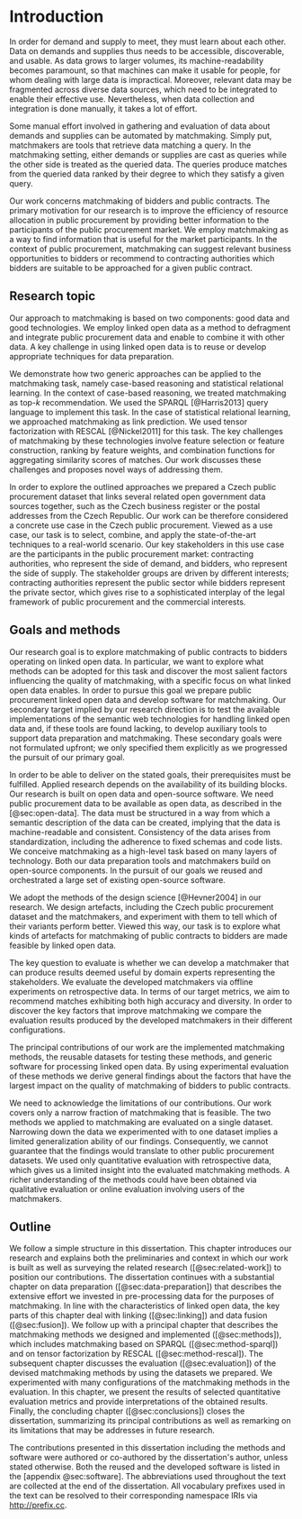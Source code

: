 # Introduction

<!-- What is the problem? -->

In order for demand and supply to meet, they must learn about each other.
Data on demands and supplies thus needs to be accessible, discoverable, and usable.
As data grows to larger volumes, its machine-readability becomes paramount, so that machines can make it usable for people, for whom dealing with large data is impractical.
Moreover, relevant data may be fragmented across diverse data sources, which need to be integrated to enable their effective use.
Nevertheless, when data collection and integration is done manually, it takes a lot of effort.

Some manual effort involved in gathering and evaluation of data about demands and supplies can be automated by matchmaking.
Simply put, matchmakers are tools that retrieve data matching a query.
In the matchmaking setting, either demands or supplies are cast as queries while the other side is treated as the queried data.
The queries produce matches from the queried data ranked by their degree to which they satisfy a given query.

<!-- Motivation: efficiency -->

Our work concerns matchmaking of bidders and public contracts.
The primary motivation for our research is to improve the efficiency of resource allocation in public procurement by providing better information to the participants of the public procurement market.
We employ matchmaking as a way to find information that is useful for the market participants.
In the context of public procurement, matchmaking can suggest relevant business opportunities to bidders or recommend to contracting authorities which bidders are suitable to be approached for a given public contract.

<!--
For the first time in history we have open data on past experiences in making public contracts.
Using this data we can learn how to make better contracts.
Contracting authorities and bidders can learn from the history of public procurement to be able to agree on better deals.
Matchmaking is one way to learn from these experiences.

Public contracts exist in a network of relationships between organizations.
This network manifests in the data about public contracts.
The relationships in the data mirror the relationships in the real world.
This is why it is important to combine data from multiple domains to learn about the context in which public contracts are made.
Here, semantics is a way to agree on meaning of things in the data.
Semantic web is a way to agree on what things are, so that we can combine the data about the things.

## Matchmaking vs. advertising

Matchmaking substitutes advertising.
Business models based on advertising distort the design of web services.
=> Motivation
Personalization makes matchmaking approach many-to-1 advertising.
-->

## Research topic

Our approach to matchmaking is based on two components: good data and good technologies.
We employ linked open data as a method to defragment and integrate public procurement data and enable to combine it with other data.
A key challenge in using linked open data is to reuse or develop appropriate techniques for data preparation.

We demonstrate how two generic approaches can be applied to the matchmaking task, namely case-based reasoning and statistical relational learning.
In the context of case-based reasoning, we treated matchmaking as top-$k$ recommendation.
We used the SPARQL [@Harris2013] query language to implement this task.
In the case of statistical relational learning, we approached matchmaking as link prediction.
We used tensor factorization with RESCAL [@Nickel2011] for this task.
The key challenges of matchmaking by these technologies involve feature selection or feature construction, ranking by feature weights, and combination functions for aggregating similarity scores of matches.
Our work discusses these challenges and proposes novel ways of addressing them.

In order to explore the outlined approaches we prepared a Czech public procurement dataset that links several related open government data sources together, such as the Czech business register or the postal addresses from the Czech Republic.
Our work can be therefore considered a concrete use case in the Czech public procurement.
Viewed as a use case, our task is to select, combine, and apply the state-of-the-art techniques to a real-world scenario.
Our key stakeholders in this use case are the participants in the public procurement market: contracting authorities, who represent the side of demand, and bidders, who represent the side of supply.
The stakeholder groups are driven by different interests; contracting authorities represent the public sector while bidders represent the private sector, which gives rise to a sophisticated interplay of the legal framework of public procurement and the commercial interests.

<!-- Problem statement

Specific problems:

* Data integration
* Feature construction for matchmaking
* How to engineer matchmaking methods to achieve high accuracy and diversity of recommendations?
-->

<!-- Problem context

* Selection of a matching object; specifically for tenders
* Social context: Better matchmaking helps avoid passive waste with public resources.
-->

<!-- Research domain

The domain of this research is an intersection of matchmaking and semantic web knowledge engineering.
-->

## Goals and methods

<!-- Research goals -->

Our research goal is to explore matchmaking of public contracts to bidders operating on linked open data.
In particular, we want to explore what methods can be adopted for this task and discover the most salient factors influencing the quality of matchmaking, with a specific focus on what linked open data enables.
In order to pursue this goal we prepare public procurement linked open data and develop software for matchmaking.
Our secondary target implied by our research direction is to test the available implementations of the semantic web technologies for handling linked open data and, if these tools are found lacking, to develop auxiliary tools to support data preparation and matchmaking.
These secondary goals were not formulated upfront; we only specified them explicitly as we progressed the pursuit of our primary goal.

<!-- Prerequisites -->

In order to be able to deliver on the stated goals, their prerequisites must be fulfilled.
Applied research depends on the availability of its building blocks.
Our research is built on open data and open-source software.
We need public procurement data to be available as open data, as described in the [@sec:open-data].
The data must be structured in a way from which a semantic description of the data can be created, implying that the data is machine-readable and consistent.
Consistency of the data arises from standardization, including the adherence to fixed schemas and code lists.
We conceive matchmaking as a high-level task based on many layers of technology.
Both our data preparation tools and matchmakers build on open-source components.
In the pursuit of our goals we reused and orchestrated a large set of existing open-source software.

<!-- Scientific methods -->

We adopt the methods of the design science [@Hevner2004] in our research.
We design artefacts, including the Czech public procurement dataset and the matchmakers, and experiment with them to tell which of their variants perform better.
Viewed this way, our task is to explore what kinds of artefacts for matchmaking of public contracts to bidders are made feasible by linked open data.

<!-- Evaluation -->

The key question to evaluate is whether we can develop a matchmaker that can produce results deemed useful by domain experts representing the stakeholders.
We evaluate the developed matchmakers via offline experiments on retrospective data. <!-- and via interviews with representatives of contracting authorities. -->
In terms of our target metrics, we aim to recommend matches exhibiting both high accuracy and diversity.
In order to discover the key factors that improve matchmaking we compare the evaluation results produced by the developed matchmakers in their different configurations.

<!--
Designing an artefact is a way of "constructive proof".
Designing the matchmakers can be considered a constructive proof to answer our question.
-->

<!-- Contributions -->

The principal contributions of our work are the implemented matchmaking methods, the reusable datasets for testing these methods, and generic software for processing linked open data.
By using experimental evaluation of these methods we derive general findings about the factors that have the largest impact on the quality of matchmaking of bidders to public contracts.

<!-- Limitations -->

We need to acknowledge the limitations of our contributions.
Our work covers only a narrow fraction of matchmaking that is feasible.
The two methods we applied to matchmaking are evaluated on a single dataset.
Narrowing down the data we experimented with to one dataset implies a limited generalization ability of our findings.
Consequently, we cannot guarantee that the findings would translate to other public procurement datasets.
We used only quantitative evaluation with retrospective data, which gives us a limited insight into the evaluated matchmaking methods.
A richer understanding of the methods could have been obtained via qualitative evaluation or online evaluation involving users of the matchmakers.

## Outline

We follow a simple structure in this dissertation.
This chapter introduces our research and explains both the preliminaries and context in which our work is built as well as surveying the related research ([@sec:related-work]) to position our contributions.
The dissertation continues with a substantial chapter on data preparation ([@sec:data-preparation]) that describes the extensive effort we invested in pre-processing data for the purposes of matchmaking.
In line with the characteristics of linked open data, the key parts of this chapter deal with linking ([@sec:linking]) and data fusion ([@sec:fusion]).
We follow up with a principal chapter that describes the matchmaking methods we designed and implemented ([@sec:methods]), which includes matchmaking based on SPARQL ([@sec:method-sparql]) and on tensor factorization by RESCAL ([@sec:method-rescal]).
The subsequent chapter discusses the evaluation ([@sec:evaluation]) of the devised matchmaking methods by using the datasets we prepared.
We experimented with many configurations of the matchmaking methods in the evaluation.
In this chapter, we present the results of selected quantitative evaluation metrics and provide interpretations of the obtained results.
Finally, the concluding chapter ([@sec:conclusions]) closes the dissertation, summarizing its principal contributions as well as remarking on its limitations that may be addresses in future research.

The contributions presented in this dissertation including the methods and software were authored or co-authored by the dissertation's author, unless stated otherwise.
Both the reused and the developed software is listed in the [appendix @sec:software].
The abbreviations used throughout the text are collected at the end of the dissertation.
All vocabulary prefixes used in the text can be resolved to their corresponding namespace IRIs via <http://prefix.cc>.

<!-- Out-takes -->

<!--
## Core hypotheses

* Additional features obtained from linked open data can improve matchmaking.
* Matchmaking methods that are able to leverage textual data effectively surpass the methods that cannot.
  * Feedback: Too vague.
* Improving data quality has an larger impact on matchmaking than the sophistication of matchmaking algorithms.
* Combination of semantic and statistical features of data has a synergic effect that can produce better matchmaking results than when only semantic or statistical features are used.
-->

<!-- Le old

A key obstacle to achieving the stated goal is fragmentation of data on the Web.
Data about demands and offers is dispersed across a multitude of web sites, including electronic marketplaces or public sector registries.
To get a broader picture about the market one must scan through the relevant yet heterogeneous sources of data, each of which may expose a different access interface, most of which will be suitable only for humans to process.
Therefore, *"search and matchmaking between two business parties over the current Web are still very time-consuming if [...] information from multiple sources needs to be combined to assess the relevance or execute the query"* [@Radinger2013].
To improve this situation, the broad goal of this dissertation is to contribute to defragmentation of online markets by linking the data communicated between them.
Having links in between datasets on the Web that are traversable by machines may enable to query the distributed markets as a single virtual market.
Such virtual market may facilitate supply and demand to meet in a distributed linked open data infrastructure.

A fundamental prerequisite to making this happen is to have the data in question openly available in a machine readable format.
Open access to the data is needed to remove the information asymmetries between the actors in online marketplaces, which introduce unnecessary friction to the process of supply meeting demand.
Nonetheless, data describing demands or offers on the current Web is exposed predominantly in documents, such as public procurement notices or calls for papers.
Such documents are typically produced not with machine readability in mind, and thus their automated processing is difficult.
Therefore, it is necessary to make this implicit data explicit by expressing it in structured way.
Structuring data about both demands and offers in a granular fashion is especially crucial for complex multidimensional descriptions that cannot be simply reduced, such as to a single comparable number (e.g., a price tag).
Having access to structured data enables automated processing and granular descriptions provide a basis for novel functionalities.

In the public procurement domain, better information can improve the quality of government's decision making and thus make the allocation of public resources more efficient.
Matchmaking can help public bodies to find a more suitable supplier, while companies can benefit from finding business opportunities in relevant calls for tenders.
In effect, the ambition of the developed system is mainly to reduce passive waste with public funds [@Bandiera2009], which, unlike active waste, does not benefit the decision-making civil servant, but instead is caused rather by lack of information, skills, and motivation.
-->

<!--
Side goals:

* Transparency through data integration: Prior to data integration the meaning of data is lost in the noise of user-generated data. Data integration cleans the view and provides greater overview over public procurement.
* Democratization of public procurement data analysis: Enables the rise of the armchair auditors.

The proposed solution to address the dissertation's goal uses linked open data as a method for integrating data on the Web.
The means towards approaching the depicted vision consist of application of semantic web technologies for matching data about offers and demands on the Web.
To achieve the goal of machine readable data the semantic web stack offers a strong basis.
Resource Description Framework (RDF) may be used as a common formalism, while RDF vocabularies and ontologies may serve as shared conceptualizations for modelling data.
Data integration with linked data is based on explicit typed hyperlinks between datasets.

Matchmaking linked open data can use both statistical and semantic inference.
It can leverage both machine learning due to the volume of the data and semantic reasoning thanks to the formal representation of the data.

A key part of this research are the similarity metrics for multidimensional and heterogeneous data described using RDF.
-->

<!--
## Design science framing

### Design problems

Develop matchmakers

### Knowledge questions

Do the developed matchmakers provide value to bidders and contracting authorities?
(Are the matchmakers "good enough" (= accurate enough and diverse enough)?)
(Would users continue to use the matchmakers if they are provided with a demo?)
-->
